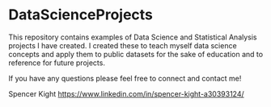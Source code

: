# DataScienceProjects

This repository contains examples of Data Science and Statistical Analysis projects I have created. 
I created these to teach myself data science concepts and apply them to public datasets for the sake of education and
to reference for future projects.

If you have any questions please feel free to connect and contact me!

Spencer Kight
https://www.linkedin.com/in/spencer-kight-a30393124/


